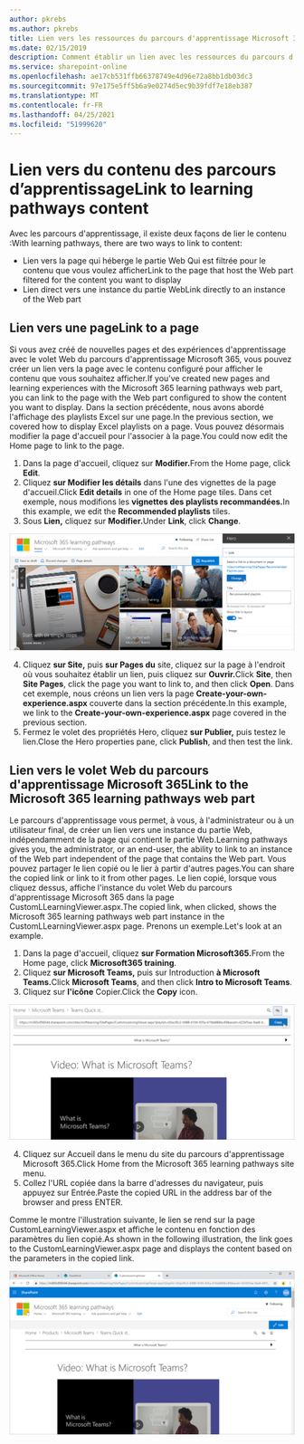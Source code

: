 ```yaml
---
author: pkrebs
ms.author: pkrebs
title: Lien vers les ressources du parcours d'apprentissage Microsoft 365
ms.date: 02/15/2019
description: Comment établir un lien avec les ressources du parcours d'apprentissage Microsoft 365
ms.service: sharepoint-online
ms.openlocfilehash: ae17cb531ffb66378749e4d96e72a8bb1db03dc3
ms.sourcegitcommit: 97e175e5ff5b6a9e0274d5ec9b39fdf7e18eb387
ms.translationtype: MT
ms.contentlocale: fr-FR
ms.lasthandoff: 04/25/2021
ms.locfileid: "51999620"
---
```

# <a name="link-to-learning-pathways-content"></a><span data-ttu-id="0a416-103">Lien vers du contenu des parcours d’apprentissage</span><span class="sxs-lookup"><span data-stu-id="0a416-103">Link to learning pathways content</span></span>

<span data-ttu-id="0a416-104">Avec les parcours d'apprentissage, il existe deux façons de lier le contenu :</span><span class="sxs-lookup"><span data-stu-id="0a416-104">With learning pathways, there are two ways to link to content:</span></span>

- <span data-ttu-id="0a416-105">Lien vers la page qui héberge le partie Web Qui est filtrée pour le contenu que vous voulez afficher</span><span class="sxs-lookup"><span data-stu-id="0a416-105">Link to the page that host the Web part filtered for the content you want to display</span></span> 
- <span data-ttu-id="0a416-106">Lien direct vers une instance du partie Web</span><span class="sxs-lookup"><span data-stu-id="0a416-106">Link directly to an instance of the Web part</span></span>

## <a name="link-to-a-page"></a><span data-ttu-id="0a416-107">Lien vers une page</span><span class="sxs-lookup"><span data-stu-id="0a416-107">Link to a page</span></span>

<span data-ttu-id="0a416-108">Si vous avez créé de nouvelles pages et des expériences d'apprentissage avec le volet Web du parcours d'apprentissage Microsoft 365, vous pouvez créer un lien vers la page avec le contenu configuré pour afficher le contenu que vous souhaitez afficher.</span><span class="sxs-lookup"><span data-stu-id="0a416-108">If you've created new pages and learning experiences with the Microsoft 365 learning pathways web part, you can link to the page with the Web part configured to show the content you want to display.</span></span> <span data-ttu-id="0a416-109">Dans la section précédente, nous avons abordé l'affichage des playlists Excel sur une page.</span><span class="sxs-lookup"><span data-stu-id="0a416-109">In the previous section, we covered how to display Excel playlists on a page.</span></span> <span data-ttu-id="0a416-110">Vous pouvez désormais modifier la page d'accueil pour l'associer à la page.</span><span class="sxs-lookup"><span data-stu-id="0a416-110">You could now edit the Home page to link to the page.</span></span> 

1. <span data-ttu-id="0a416-111">Dans la page d'accueil, cliquez sur **Modifier.**</span><span class="sxs-lookup"><span data-stu-id="0a416-111">From the Home page, click **Edit**.</span></span>
2. <span data-ttu-id="0a416-112">Cliquez **sur Modifier les détails** dans l'une des vignettes de la page d'accueil.</span><span class="sxs-lookup"><span data-stu-id="0a416-112">Click **Edit details** in one of the Home page tiles.</span></span> <span data-ttu-id="0a416-113">Dans cet exemple, nous modifions les **vignettes des playlists recommandées.**</span><span class="sxs-lookup"><span data-stu-id="0a416-113">In this example, we edit the **Recommended playlists** tiles.</span></span>
3. <span data-ttu-id="0a416-114">Sous **Lien,** cliquez sur **Modifier.**</span><span class="sxs-lookup"><span data-stu-id="0a416-114">Under **Link**, click **Change**.</span></span>

![cg-linktopage.png](media/cg-linktopage.png)

4. <span data-ttu-id="0a416-116">Cliquez **sur Site,** puis **sur Pages du** site, cliquez sur la page à l'endroit où vous souhaitez établir un lien, puis cliquez sur **Ouvrir.**</span><span class="sxs-lookup"><span data-stu-id="0a416-116">Click **Site**, then **Site Pages**, click the page you want to link to, and then click **Open**.</span></span> <span data-ttu-id="0a416-117">Dans cet exemple, nous créons un lien vers la page **Create-your-own-experience.aspx** couverte dans la section précédente.</span><span class="sxs-lookup"><span data-stu-id="0a416-117">In this example, we link to the **Create-your-own-experience.aspx** page covered in the previous section.</span></span>
5. <span data-ttu-id="0a416-118">Fermez le volet des propriétés Hero, cliquez **sur Publier,** puis testez le lien.</span><span class="sxs-lookup"><span data-stu-id="0a416-118">Close the Hero properties pane, click **Publish**, and then test the link.</span></span> 

## <a name="link-to-the-microsoft-365-learning-pathways-web-part"></a><span data-ttu-id="0a416-119">Lien vers le volet Web du parcours d'apprentissage Microsoft 365</span><span class="sxs-lookup"><span data-stu-id="0a416-119">Link to the Microsoft 365 learning pathways web part</span></span>
<span data-ttu-id="0a416-120">Le parcours d'apprentissage vous permet, à vous, à l'administrateur ou à un utilisateur final, de créer un lien vers une instance du partie Web, indépendamment de la page qui contient le partie Web.</span><span class="sxs-lookup"><span data-stu-id="0a416-120">Learning pathways gives you, the administrator, or an end-user, the ability to link to an instance of the Web part independent of the page that contains the Web part.</span></span> <span data-ttu-id="0a416-121">Vous pouvez partager le lien copié ou le lier à partir d'autres pages.</span><span class="sxs-lookup"><span data-stu-id="0a416-121">You can share the copied link or link to it from other pages.</span></span> <span data-ttu-id="0a416-122">Le lien copié, lorsque vous cliquez dessus, affiche l'instance du volet Web du parcours d'apprentissage Microsoft 365 dans la page CustomLLearningViewer.aspx.</span><span class="sxs-lookup"><span data-stu-id="0a416-122">The copied link, when clicked, shows the Microsoft 365 learning pathways web part instance in the CustomLLearningViewer.aspx page.</span></span> <span data-ttu-id="0a416-123">Prenons un exemple.</span><span class="sxs-lookup"><span data-stu-id="0a416-123">Let's look at an example.</span></span> 

1. <span data-ttu-id="0a416-124">Dans la page d'accueil, cliquez **sur Formation Microsoft365.**</span><span class="sxs-lookup"><span data-stu-id="0a416-124">From the Home page, click **Microsoft365 training**.</span></span>
2. <span data-ttu-id="0a416-125">Cliquez **sur Microsoft Teams,** puis sur Introduction **à Microsoft Teams.**</span><span class="sxs-lookup"><span data-stu-id="0a416-125">Click **Microsoft Teams**, and then click **Intro to Microsoft Teams**.</span></span>
3. <span data-ttu-id="0a416-126">Cliquez sur **l'icône** Copier.</span><span class="sxs-lookup"><span data-stu-id="0a416-126">Click the **Copy** icon.</span></span>

![cg-linktowebpart.png](media/cg-linktowebpart.png)

4. <span data-ttu-id="0a416-128">Cliquez sur Accueil dans le menu du site du parcours d'apprentissage Microsoft 365.</span><span class="sxs-lookup"><span data-stu-id="0a416-128">Click Home from the Microsoft 365 learning pathways site menu.</span></span>
5. <span data-ttu-id="0a416-129">Collez l'URL copiée dans la barre d'adresses du navigateur, puis appuyez sur Entrée.</span><span class="sxs-lookup"><span data-stu-id="0a416-129">Paste the copied URL in the address bar of the browser and press ENTER.</span></span> 

<span data-ttu-id="0a416-130">Comme le montre l'illustration suivante, le lien se rend sur la page CustomLearningViewer.aspx et affiche le contenu en fonction des paramètres du lien copié.</span><span class="sxs-lookup"><span data-stu-id="0a416-130">As shown in the following illustration, the link goes to the CustomLearningViewer.aspx page and displays the content based on the parameters in the copied link.</span></span> 

![cg-linktowebpartviewer.png](media/cg-linktowebpartviewer.png)

